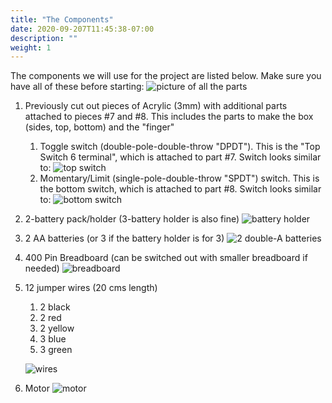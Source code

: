 ```yaml
---
title: "The Components"
date: 2020-09-207T11:45:38-07:00
description: ""
weight: 1
---
```


The components we will use for the project are listed below. Make sure you have all of these before starting: 
![picture of all the parts](../img/materials.jpg)

1. Previously cut out pieces of Acrylic (3mm) with additional parts attached to pieces #7 and #8. This includes the parts to make the box (sides, top, bottom) and the "finger" 
	1. Toggle switch (double-pole-double-throw "DPDT"). This is the "Top Switch 6 terminal", which is attached to part #7. Switch looks similar to:
	![top switch](../img/top-switch.png)
	2.  Momentary/Limit (single-pole-double-throw "SPDT") switch. This is the bottom switch, which is attached to part #8. Switch looks similar to:
	![bottom switch](../img/bottom-switch.png)
2. 2-battery pack/holder (3-battery holder is also fine)
![battery holder](../img/2batteryPack.png)
3. 2 AA batteries (or 3 if the battery holder is for 3)
![2 double-A batteries](../img/2batteries.png)
4. 400 Pin Breadboard (can be switched out with smaller breadboard if needed)
![breadboard](../img/breadboard1.png)
5. 12 jumper wires (20 cms length)
	1. 2 black
	2. 2 red
	3. 2 yellow
	4. 3 blue
	5. 3 green

	![wires](../img/wires.png)
6. Motor
![motor](../img/motor.png)

